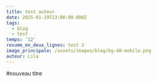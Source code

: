 ```yaml
---
title: test auteur
date: 2025-01-29T23:00:00.000Z
tags:
  - blog
  - test
temps: '12'
resume_en_deux_lignes: test 2
image_principale: /assets/images/blog/bg-48-mobile.png
auteur: Lila
---
```


#nouveau titre


